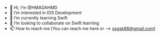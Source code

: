 - 👋 Hi, I’m @HMADAHMD
- 👀 I’m interested in IOS Development
- 🌱 I’m currently learning Swift
- 💞️ I’m looking to collaborate on Swift learning
- 📫 How to reach me [You can reach me here or --> ssgsk86@gmail.com]

<!---
HMADAHMD/HMADAHMD is a ✨ special ✨ repository because its `README.md` (this file) appears on your GitHub profile.
You can click the Preview link to take a look at your changes.
--->

